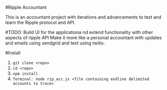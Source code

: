 #Ripple Accountant

This is an accountant project with iterations and advancements to test and learn the Ripple protocol and API.

#TODO:
Build UI for the applicationa nd extend functionality with other aspects of ripple API
Make it more like a personal accountant with updates and emails using sendgrid and text using twilio.

#Install 
1. `git clone <repo>`
2. `cd <repo>`
3. `npm install`
4. `Terminal: node rip_acc.js <file containing endline delimited accounts to trace>`
